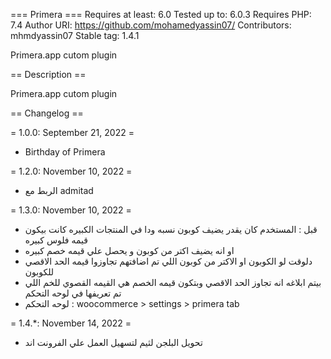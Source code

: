 === Primera ===
Requires at least: 6.0
Tested up to: 6.0.3
Requires PHP: 7.4
Author URI: https://github.com/mohamedyassin07/
Contributors: mhmdyassin07
Stable tag: 1.4.1

Primera.app cutom plugin

== Description ==

Primera.app cutom plugin

== Changelog ==

= 1.0.0: September 21, 2022 =
* Birthday of Primera

= 1.2.0: November 10, 2022 =
* الربط مع admitad

= 1.3.0: November 10, 2022 =
* قبل : المستخدم كان يقدر يضيف كوبون نسبه ودا في المنتجات الكبيره كانت بيكون قيمه فلوس كبيره 
* او انه يضيف اكتر من كوبون و يحصل علي قيمه خصم كبيره 
* دلوقت لو الكوبون او الاكتر من كوبون اللي تم اضافتهم تجاوزوا قيمه الحد الاقصي للكوبون 
* بيتم ابلاغه انه تجاوز الحد الاقصي وبتكون قيمه الخصم هي القيمه القصوي للخم اللي تم تعريفها في لوحه التحكم
* لوحه التحكم : woocommerce > settings >  primera tab

= 1.4.*: November 14, 2022 =
* تحويل البلجن لثيم لتسهيل العمل علي الفرونت اند